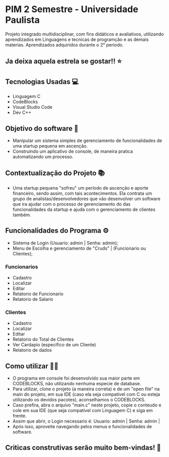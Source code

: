 # PIM 2 Semestre - Universidade Paulista 
Projeto integrado multidisciplinar, com fins didáticos e avaliativos, utilizando aprendizados em Linguagens e tecnicas de programção e as demais materias. Aprendizados
adquiridos durante o 2° período.
## Ja deixa aquela estrela se gostar!! ⭐
## Tecnologias Usadas 💻
- Linguagem C 
- CodeBlocks 
- Visual Studio Code 
- Dev C++ 
## Objetivo do software 🎯
- Manipular um sistema simples de gerenciamento de funcionalidades de uma startup pequena em ascenção. 
- Construindo um aplicativo de console, de maneira pratica automatizando um processo. 
## Contextualização do Projeto 📚
- Uma startup pequena "sofreu" um período de ascenção e aporte financeiro, sendo assim, com tais acontecimentos. Ela contrata um grupo de analistas/desenvolvedores que vão
desenvolver um software que ira ajudar com o processo de gerenciamento do das funcionalidades da startup e ajuda com o gerenciamento de clientes também.
## Funcionalidades do Programa ⚙
- Sistema de Login (Usuario: admin | Senha: admin);
- Menu de Escolha e gerenciamento de "Cruds" | (Funcionario ou Clientes);
### Funcionarios 
- Cadastro 
- Localizar
- Editar 
- Relatorio de Funcionario
- Relatorio de Salario
### Clientes 
- Cadastro 
- Localizar 
- Editar 
- Relatorio do Total de Clientes
- Ver Cardapio (especifico de um Cliente) 
- Relatorio de dados
## Como utilizar 👨‍💻
- O programa em console foi desenvolvido sua maior parte em CODEBLOCKS, não utilizando nenhuma especie de database.
- Para utilizar, clone o projeto (a maneira correta) e de um "open file" na main do projeto, em sua IDE (caso ela seja compativel com C ou esteja utilizando os devidos
pacotes), aconselhamos o CODEBLOCKS.
- Caso prefira, abra o arquivo "main.c" neste projeto, copie o conteudo e cole em sua IDE (que seja compativel com Linguagem C) e siga em frente. 
- Assim que abrir, o Login necessario é: Usuario: admin | Senha: admin |
- Após isso, aproveite navegando pelos menus e funcionalidades de software. 
## Criticas construtivas serão muito bem-vindas! 🧱
